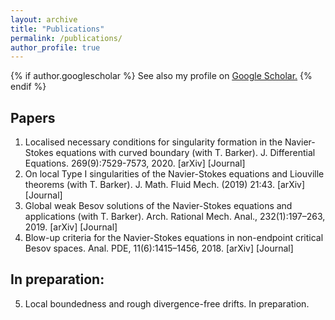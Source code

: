 ```yaml
---
layout: archive
title: "Publications"
permalink: /publications/
author_profile: true
---
```



{% if author.googlescholar %}
  See also my profile on <u><a href="{{author.googlescholar}}">Google Scholar</a>.</u>
{% endif %}

## Papers
1. Localised necessary conditions for singularity formation in the Navier-Stokes equations with curved boundary (with T. Barker). J. Differential Equations. 269(9):7529-7573, 2020. [arXiv] [Journal]
2. On local Type I singularities of the Navier-Stokes equations and Liouville theorems (with T. Barker). J. Math. Fluid Mech. (2019) 21:43.  [arXiv] [Journal]
3. Global weak Besov solutions of the Navier-Stokes equations and applications (with T. Barker). Arch. Rational Mech. Anal., 232(1):197–263, 2019. [arXiv] [Journal]
4. Blow-up criteria for the Navier-Stokes equations in non-endpoint critical Besov spaces. Anal. PDE, 11(6):1415–1456, 2018. [arXiv] [Journal]

## In preparation:

5. Local boundedness and rough divergence-free drifts. In preparation.
